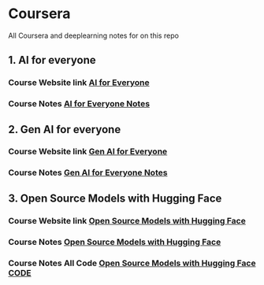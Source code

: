 # Coursera
All Coursera and deeplearning notes for on this repo

## 1. AI for everyone 

### Course Website link [AI for Everyone](https://www.coursera.org/learn/ai-for-everyone) 

### Course Notes [AI for Everyone Notes](<01 AI for Everyone/20231010 ai-for-everyone.pdf>)

## 2. Gen AI for everyone

### Course Website link [Gen AI for Everyone](https://www.coursera.org/learn/generative-ai-for-everyone)

### Course Notes  [Gen AI for Everyone Notes](<02 Gen AI for Everyone/20231104 generative-ai-for-everyone.pdf>)

## 3. Open Source Models with Hugging Face


### Course Website link [Open Source Models with Hugging Face](https://learn.deeplearning.ai/courses/open-source-models-hugging-face)

### Course Notes  [Open Source Models with Hugging Face](<03 Open Source Models with Hugging Face/Open Source Models with Hugging Face.pdf>)

### Course Notes All Code [Open Source Models with Hugging Face CODE](<03 Open Source Models with Hugging Face/open-source-models-hugging-face CODE .txt>)






